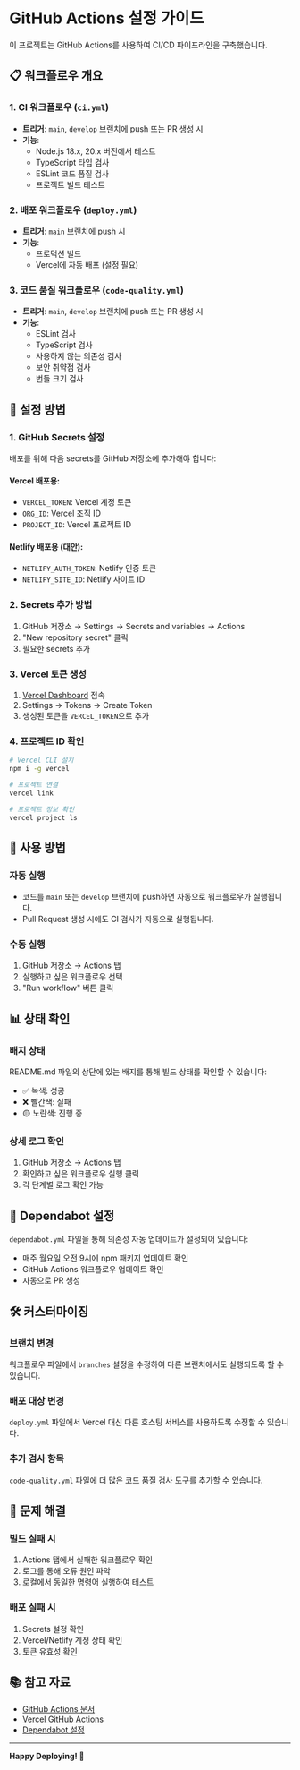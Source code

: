 # GitHub Actions 설정 가이드

이 프로젝트는 GitHub Actions를 사용하여 CI/CD 파이프라인을 구축했습니다.

## 📋 워크플로우 개요

### 1. CI 워크플로우 (`ci.yml`)
- **트리거**: `main`, `develop` 브랜치에 push 또는 PR 생성 시
- **기능**:
  - Node.js 18.x, 20.x 버전에서 테스트
  - TypeScript 타입 검사
  - ESLint 코드 품질 검사
  - 프로젝트 빌드 테스트

### 2. 배포 워크플로우 (`deploy.yml`)
- **트리거**: `main` 브랜치에 push 시
- **기능**:
  - 프로덕션 빌드
  - Vercel에 자동 배포 (설정 필요)

### 3. 코드 품질 워크플로우 (`code-quality.yml`)
- **트리거**: `main`, `develop` 브랜치에 push 또는 PR 생성 시
- **기능**:
  - ESLint 검사
  - TypeScript 검사
  - 사용하지 않는 의존성 검사
  - 보안 취약점 검사
  - 번들 크기 검사

## 🔧 설정 방법

### 1. GitHub Secrets 설정

배포를 위해 다음 secrets를 GitHub 저장소에 추가해야 합니다:

#### Vercel 배포용:
- `VERCEL_TOKEN`: Vercel 계정 토큰
- `ORG_ID`: Vercel 조직 ID
- `PROJECT_ID`: Vercel 프로젝트 ID

#### Netlify 배포용 (대안):
- `NETLIFY_AUTH_TOKEN`: Netlify 인증 토큰
- `NETLIFY_SITE_ID`: Netlify 사이트 ID

### 2. Secrets 추가 방법

1. GitHub 저장소 → Settings → Secrets and variables → Actions
2. "New repository secret" 클릭
3. 필요한 secrets 추가

### 3. Vercel 토큰 생성

1. [Vercel Dashboard](https://vercel.com/dashboard) 접속
2. Settings → Tokens → Create Token
3. 생성된 토큰을 `VERCEL_TOKEN`으로 추가

### 4. 프로젝트 ID 확인

```bash
# Vercel CLI 설치
npm i -g vercel

# 프로젝트 연결
vercel link

# 프로젝트 정보 확인
vercel project ls
```

## 🚀 사용 방법

### 자동 실행
- 코드를 `main` 또는 `develop` 브랜치에 push하면 자동으로 워크플로우가 실행됩니다.
- Pull Request 생성 시에도 CI 검사가 자동으로 실행됩니다.

### 수동 실행
1. GitHub 저장소 → Actions 탭
2. 실행하고 싶은 워크플로우 선택
3. "Run workflow" 버튼 클릭

## 📊 상태 확인

### 배지 상태
README.md 파일의 상단에 있는 배지를 통해 빌드 상태를 확인할 수 있습니다:
- ✅ 녹색: 성공
- ❌ 빨간색: 실패
- 🟡 노란색: 진행 중

### 상세 로그 확인
1. GitHub 저장소 → Actions 탭
2. 확인하고 싶은 워크플로우 실행 클릭
3. 각 단계별 로그 확인 가능

## 🔄 Dependabot 설정

`dependabot.yml` 파일을 통해 의존성 자동 업데이트가 설정되어 있습니다:
- 매주 월요일 오전 9시에 npm 패키지 업데이트 확인
- GitHub Actions 워크플로우 업데이트 확인
- 자동으로 PR 생성

## 🛠️ 커스터마이징

### 브랜치 변경
워크플로우 파일에서 `branches` 설정을 수정하여 다른 브랜치에서도 실행되도록 할 수 있습니다.

### 배포 대상 변경
`deploy.yml` 파일에서 Vercel 대신 다른 호스팅 서비스를 사용하도록 수정할 수 있습니다.

### 추가 검사 항목
`code-quality.yml` 파일에 더 많은 코드 품질 검사 도구를 추가할 수 있습니다.

## 🐛 문제 해결

### 빌드 실패 시
1. Actions 탭에서 실패한 워크플로우 확인
2. 로그를 통해 오류 원인 파악
3. 로컬에서 동일한 명령어 실행하여 테스트

### 배포 실패 시
1. Secrets 설정 확인
2. Vercel/Netlify 계정 상태 확인
3. 토큰 유효성 확인

## 📚 참고 자료

- [GitHub Actions 문서](https://docs.github.com/en/actions)
- [Vercel GitHub Actions](https://vercel.com/guides/how-can-i-use-github-actions-with-vercel)
- [Dependabot 설정](https://docs.github.com/en/code-security/dependabot)

---

**Happy Deploying! 🚀** 